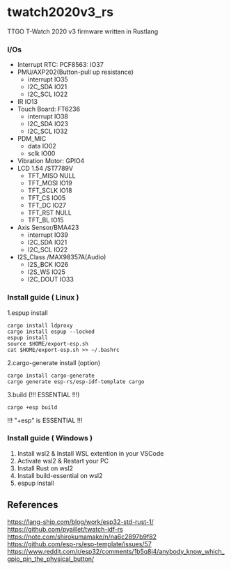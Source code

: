 # twatch2020v3_rs
TTGO T-Watch 2020 v3 firmware written in Rustlang

### I/Os
 - Interrupt RTC: PCF8563: IO37
 - PMU/AXP202(Button-pull up resistance)
   - interrupt IO35
   - I2C_SDA IO21
   - I2C_SCL IO22
 - IR IO13
 - Touch Board: FT6236
   - interrupt IO38
   - I2C_SDA IO23
   - I2C_SCL IO32
 - PDM_MIC
   - data IO02
   - sclk IO00
 - Vibration Motor: GPIO4
 - LCD 1.54 /ST7789V
   - TFT_MISO NULL
   - TFT_MOSI IO19
   - TFT_SCLK IO18
   - TFT_CS IO05
   - TFT_DC IO27
   - TFT_RST NULL
   - TFT_BL IO15
 - Axis Sensor/BMA423
   - interrupt IO39
   - I2C_SDA IO21
   - I2C_SCL IO22
 - I2S_Class /MAX98357A(Audio)
   - I2S_BCK IO26
   - I2S_WS IO25
   - I2C_DOUT IO33

### Install guide ( Linux )
1.espup install
```
cargo install ldproxy
cargo install espup --locked
espup install
source $HOME/export-esp.sh
cat $HOME/export-esp.sh >> ~/.bashrc
```
2.cargo-generate install (option)
```
cargo install cargo-generate
cargo generate esp-rs/esp-idf-template cargo
```
3.build (!!! ESSENTIAL !!!)
```
cargo +esp build
```
!!! "+esp" is ESSENTIAL !!!

### Install guide ( Windows )
1. Install wsl2 & Install WSL extention in your VSCode
2. Activate wsl2 & Restart your PC
3. Install Rust on wsl2
4. Install build-essential on wsl2
5. espup install

## References
https://lang-ship.com/blog/work/esp32-std-rust-1/
<br>
https://github.com/pyaillet/twatch-idf-rs
<br>
https://note.com/shirokumamake/n/na6c2897b9f82
<br>
https://github.com/esp-rs/esp-template/issues/57
<br>
https://www.reddit.com/r/esp32/comments/1b5q8j4/anybody_know_which_gpio_pin_the_physical_button/